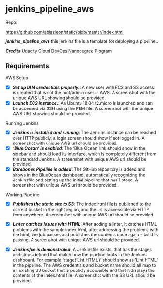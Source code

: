 # jenkins_pipeline_aws

Repo:

https://github.com/ablazleon/static/blob/master/index.html

***jenkins_pipeline_aws*** this jenkins file is a template for deploying a pipeline..

 ***Credits***
Udacity Cloud DevOps Nanodegree Program

## Requirements

AWS Setup

-[x] ***Set up IAM credentials properly.***: A new user with EC2 and S3 access is created that is not the root/admin user in AWS. A screenshot with the unique AWS URL showing should be provided.
-[x] ***Launch EC2 instance.***: An Ubuntu 18.04 t2.micro is launched and can be accessed via SSH using the PEM file. A screenshot with the unique AWS URL showing should be provided.

Running Jenkins

-[x] ***Jenkins is installed and running***: The Jenkins instance can be reached over HTTP publicly, a login screen should show if not logged in. A screenshot with unique AWS url should be provided.
-[x] ***‘Blue Ocean’ is enabled***: The ‘Blue Ocean’ link should show in the sidebar and should load its interface, which is completely different from the standard Jenkins. A screenshot with unique AWS url should be provided.
-[x] ***Barebones Pipeline is added***:  The GitHub repository is added and shows in the BlueOcean dashboard, automatically recognizing the Jenkinsfile and setting up the initial pipeline that has 1 stage. A screenshot with unique AWS url should be provided.

Working Pipeline

-[x] ***Publishes the static site to S3***:  The index.html file is published to the correct bucket in the right region, and the url is accessible via HTTP from anywhere. A screenshot with unique AWS url should be provided.
-[x] ***Linter catches issues with HTML***: After adding a linter, it catches HTML problems with the sample index.html, after addressing the problems with the html, the job passes and publishes the contents once again - build is passing. A screenshot with unique AWS url should be provided.
-[x] ***Jenkinsfile is demonstrated***:  A Jenkinsfile exists, that has the stages and steps defined that match how the pipeline looks in the Jenkins dashboard. For example ‘stage(‘Lint HTML’)’ should show as ‘Lint HTML’ in the pipeline. The AWS credentials and bucket name should all map to an existing S3 bucket that is publicly accessible and that it displays the contents of the index.html file. A screenshot with the S3 URL should be provided.

